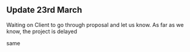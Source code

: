 
## Update 23rd March
Waiting on Client to go through proposal and let us know.
As far as we know, the project is delayed

same